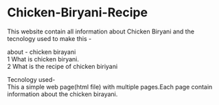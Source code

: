# Chicken-Biryani-Recipe
This website contain all information about Chicken Biryani and the tecnology used to make this - 

about - chicken birayani<br/>
1 What is chicken biryani.<br/>
2 What is the recipe of chicken biriyani

Tecnology used-<br/>
This a simple web page(html file) with multiple pages.Each page contain
information about the chicken birayani.


